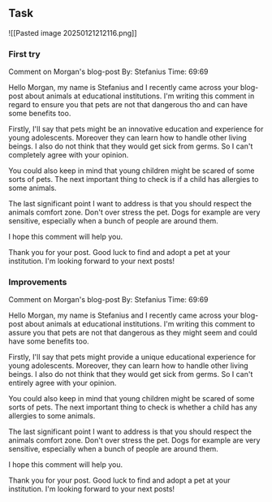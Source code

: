 ## Task
![[Pasted image 20250121212116.png]]
### First try
Comment on Morgan's blog-post
By: Stefanius
Time: 69:69

Hello Morgan, my name is Stefanius and I recently came across your blog-post about animals at educational institutions. I'm writing this comment in regard to ensure you that pets are not that dangerous tho and can have some benefits too.

Firstly, I'll say that pets might be an innovative education and experience for young adolescents. Moreover they can learn how to handle other living beings. I also do not think that they would get sick from germs. So I can't completely agree with your opinion.

You could also keep in mind that young children might be scared of some sorts of pets. The next important thing to check is if a child has allergies to some animals.

The last significant point I want to address is that you should respect the animals comfort zone. Don't over stress the pet. Dogs for example are very sensitive, especially when a bunch of people are around them.

I hope this comment will help you.

Thank you for your post. Good luck to find and adopt a pet at your institution. I'm looking forward to your next posts!
### Improvements
Comment on Morgan's blog-post
By: Stefanius
Time: 69:69

Hello Morgan, my name is Stefanius and I recently came across your blog-post about animals at educational institutions. I'm writing this comment to assure you that pets are not that dangerous as they might seem and could have some benefits too.

Firstly, I'll say that pets might provide a unique educational experience for young adolescents. Moreover, they can learn how to handle other living beings. I also do not think that they would get sick from germs. So I can't entirely agree with your opinion.

You could also keep in mind that young children might be scared of some sorts of pets. The next important thing to check is whether a child has any allergies to some animals.

The last significant point I want to address is that you should respect the animals comfort zone. Don't over stress the pet. Dogs for example are very sensitive, especially when a bunch of people are around them.

I hope this comment will help you.

Thank you for your post. Good luck to find and adopt a pet at your institution. I'm looking forward to your next posts!